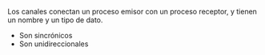 Los canales conectan un proceso emisor con un proceso receptor, y tienen un nombre y un tipo de dato.

- Son sincrónicos
- Son unidireccionales

